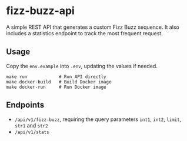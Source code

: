 # fizz-buzz-api

A simple REST API that generates a custom Fizz Buzz sequence. 
It also includes a statistics endpoint to track the most frequent request.

## Usage

Copy the `env.example` into `.env`, updating the values if needed.

```shell
make run            # Run API directly  
make docker-build   # Build Docker image    
make docker-run     # Run Docker image
```

## Endpoints

- `/api/v1/fizz-buzz`, requiring the query parameters `int1`, `int2`, `limit`, `str1` and `str2`
- `/api/v1/stats`
